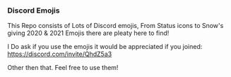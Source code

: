 ### Discord Emojis

This Repo consists of Lots of Discord emojis, From Status icons to Snow's giving 2020 & 2021 Emojis there are pleaty here to find!

I Do ask if you use the emojis it would be appreciated if you joined: https://discord.com/invite/QhdZ5a3

Other then that. Feel free to use them!

